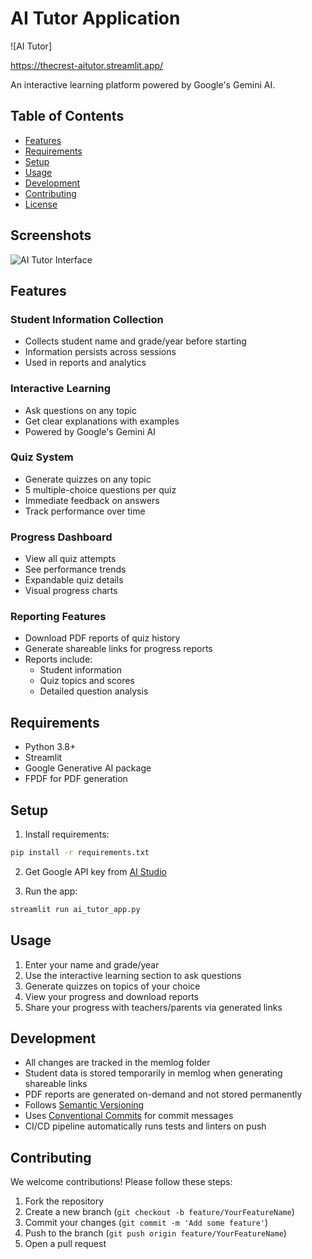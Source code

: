# AI Tutor Application
![AI Tutor]

https://thecrest-aitutor.streamlit.app/

An interactive learning platform powered by Google's Gemini AI.

## Table of Contents
- [Features](#features)
- [Requirements](#requirements)
- [Setup](#setup)
- [Usage](#usage)
- [Development](#development)
- [Contributing](#contributing)
- [License](#license)

## Screenshots
![AI Tutor Interface](assets/screenshot.png)

## Features

### Student Information Collection
- Collects student name and grade/year before starting
- Information persists across sessions
- Used in reports and analytics

### Interactive Learning
- Ask questions on any topic
- Get clear explanations with examples
- Powered by Google's Gemini AI

### Quiz System
- Generate quizzes on any topic
- 5 multiple-choice questions per quiz
- Immediate feedback on answers
- Track performance over time

### Progress Dashboard
- View all quiz attempts
- See performance trends
- Expandable quiz details
- Visual progress charts

### Reporting Features
- Download PDF reports of quiz history
- Generate shareable links for progress reports
- Reports include:
  - Student information
  - Quiz topics and scores
  - Detailed question analysis

## Requirements
- Python 3.8+
- Streamlit
- Google Generative AI package
- FPDF for PDF generation

## Setup
1. Install requirements:
```bash
pip install -r requirements.txt
```

2. Get Google API key from [AI Studio](https://aistudio.google.com/)

3. Run the app:
```bash
streamlit run ai_tutor_app.py
```

## Usage
1. Enter your name and grade/year
2. Use the interactive learning section to ask questions
3. Generate quizzes on topics of your choice
4. View your progress and download reports
5. Share your progress with teachers/parents via generated links

## Development
- All changes are tracked in the memlog folder
- Student data is stored temporarily in memlog when generating shareable links
- PDF reports are generated on-demand and not stored permanently
- Follows [Semantic Versioning](https://semver.org/)
- Uses [Conventional Commits](https://www.conventionalcommits.org/) for commit messages
- CI/CD pipeline automatically runs tests and linters on push

## Contributing
We welcome contributions! Please follow these steps:
1. Fork the repository
2. Create a new branch (`git checkout -b feature/YourFeatureName`)
3. Commit your changes (`git commit -m 'Add some feature'`)
4. Push to the branch (`git push origin feature/YourFeatureName`)
5. Open a pull request

